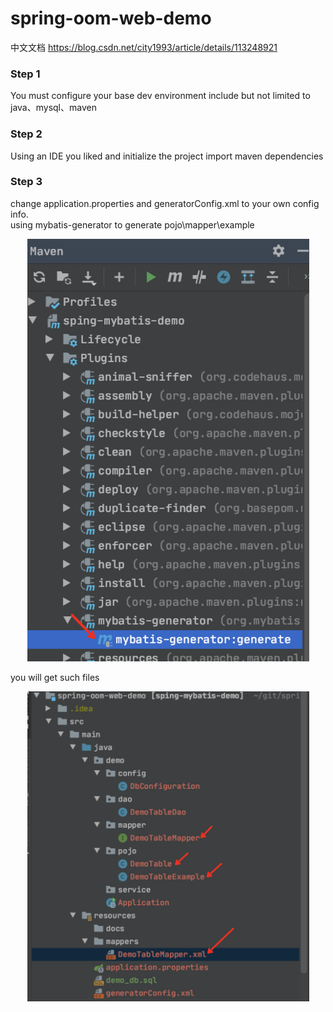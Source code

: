 # spring-oom-web-demo
中文文档
https://blog.csdn.net/city1993/article/details/113248921

### Step 1
You must configure your base dev environment include but not limited to 
java、mysql、maven

### Step 2
Using an IDE you liked and initialize the project
import maven dependencies

### Step 3
change application.properties and generatorConfig.xml to your own config info.  
using mybatis-generator to generate pojo\mapper\example

<div align=center>
<img src="/src/main/resources/docs/pic/idea-mybatis-generator.png" width="451" height="676"/>
</div>

you will get such files
<div align=center>
<img src="/src/main/resources/docs/pic/mybatis-generator-files.png" width="451" height="496"/>
</div>